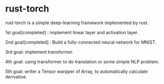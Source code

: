 # rust-torch

rust-torch is a simple deep-learning framework implemented by rust.

1st goal\[completed\] : implement linear layer and activation layer.

2nd goal\[completed\] : Build a fully-connected neural network for MNIST.

3rd goal: implement transformer.

4th goal: using transformer to do translation or some simple NLP problem.

5th goal: writer a Tensor warpper of Array, to automatically calculate derivative.